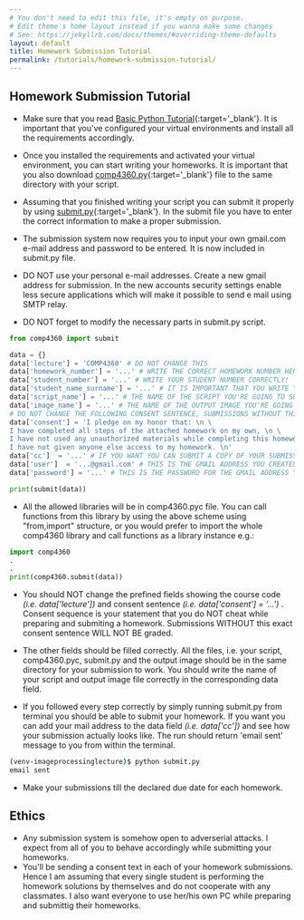 ```yaml
---
# You don't need to edit this file, it's empty on purpose.
# Edit theme's home layout instead if you wanna make some changes
# See: https://jekyllrb.com/docs/themes/#overriding-theme-defaults
layout: default
title: Homework Submission Tutorial
permalink: /tutorials/homework-submission-tutorial/
---
```


## **Homework Submission Tutorial**


- Make sure that you read [Basic Python Tutorial](/tutorials/basic-python-tutorial/){:target='_blank'}. It is important that you've configured your virtual environments and install all the requirements accordingly. 

- Once you installed the requirements and activated your virtual environment, you can start writing your homeworks. It is important that you also download [comp4360.py](/homeworks/comp4360.py){:target='_blank'} file to the same directory with your script.

- Assuming that you finished writing your script you can submit it properly by using [submit.py](/homeworks/submit.py){:target='_blank'}. In the submit file you have to enter the correct information to make a proper submission.

- The submission system now requires you to input your own gmail.com e-mail address and password to be entered. It is now included in submit.py file.

- DO NOT use your personal e-mail addresses. Create a new gmail  address for submission. In the new accounts security settings enable less secure applications which will make it possible to send e mail using SMTP relay.

- DO NOT forget to modify the necessary parts in submit.py script.



```python
from comp4360 import submit

data = {}
data['lecture'] = 'COMP4360' # DO NOT CHANGE THIS
data['homework_number'] = '...' # WRITE THE CORRECT HOMEWORK NUMBER HERE
data['student_number'] = '...' # WRITE YOUR STUDENT NUMBER CORRECTLY!
data['student_name_surname'] = '...' # IT IS IMPORTANT THAT YOU WRITE YOUR NAME AND SURNAME CORRECTLY IN THIS FIELD
data['script_name'] = '...' # THE NAME OF THE SCRIPT YOU'RE GOING TO SUBMIT
data['image_name'] = '...' # THE NAME OF THE OUTPUT IMAGE YOU'RE GOING TO SUBMIT
# DO NOT CHANGE THE FOLLOWING CONSENT SENTENCE, SUBMISSIONS WITHOUT THIS EXACT CONSENT SENTENCE WILL NOT BE GRADED
data['consent'] = 'I pledge on my honor that: \n \
I have completed all steps of the attached homework on my own, \n \
I have not used any unauthorized materials while completing this homework, and \n \
I have not given anyone else access to my homework. \n'
data['cc']  = '...' # IF YOU WANT YOU CAN SUBMIT A COPY OF YOUR SUBMISSION TO YOUR PERSONAL EMAIL ADDRESS 
data['user']  = '...@gmail.com' # THIS IS THE GMAIL ADDRESS YOU CREATED FOR SUBMISSION
data['password'] = '...' # THIS IS THE PASSWORD FOR THE GMAIL ADDRESS YOU ENTERED ABOVE

print(submit(data))
```

- All the allowed libraries will be in comp4360.pyc file. You can call functions from this library by using the above scheme using "from,import" structure, or you would prefer to import the whole comp4360 library and call functions as a library instance e.g.:

```python
import comp4360
.
.
print(comp4360.submit(data))
```


- You should NOT change the prefined fields showing the course code _(i.e. data['lecture'])_ and consent sentence _(i.e. data['consent'] = '...')_ . Consent sequence is your statement that you do NOT cheat while preparing and submiting a homework. Submissions WITHOUT this exact consent sentence WILL NOT BE graded. 

- The other fields  should be filled correctly. All the files, i.e. your script, comp4360.pyc, submit.py and the output image should be in the same directory for your submission to work. You should write the name of your script and output image file correctly in the corresponding data field.

- If you followed every step correctly by simply running submit.py from terminal you should be able to submit your homework. If you want you can add your mail address to the data field _(i.e. data['cc'])_ and see how your submission actually looks like. The run should return 'email sent' message to you from within the terminal. 

```sh
(venv-imageprocessinglecture)$ python submit.py
email sent
```

- Make your submissions till the declared due date for each homework. 

## **Ethics**

- Any submission system is somehow open to adverserial attacks. I expect from all of you to behave accordingly while submitting your homeworks.
- You'll be sending a consent text in each of your homework submissions. Hence I am assuming that every single student is performing the homework solutions by themselves and do not cooperate with any classmates. I also want everyone to use her/his own PC while preparing and submittig their homeworks. 

